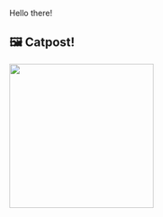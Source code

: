 Hello there!



## 🖼️ Catpost!

<sub>
    <img src="https://cdn2.thecatapi.com/images/ebc.jpg" height="256">
</sub>

